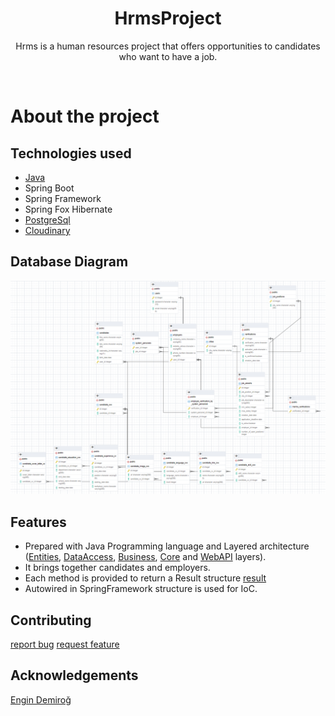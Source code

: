 <div align="center">
  <h1>HrmsProject</h1>
  <p>Hrms is a human resources project that offers opportunities to candidates who want to have a job.</p><br>
  
</div>

# About the project

## Technologies used
- [Java](https://java.com/en/)
- Spring Boot
- Spring Framework
- Spring Fox Hibernate
- [PostgreSql](https://www.postgresql.org/)
- [Cloudinary](https://cloudinary.com/)

## Database Diagram
![diagram](hrms.PNG)


## Features 
- Prepared with Java Programming language and Layered architecture ([Entities](https://github.com/zeynepsl/HrmsProject/tree/master/hrms/src/main/java/kodlamaio/hrms/entities),
[DataAccess](https://github.com/zeynepsl/HrmsProject/tree/master/hrms/src/main/java/kodlamaio/hrms/dataAccess/abstracts), 
[Business](https://github.com/zeynepsl/HrmsProject/tree/master/hrms/src/main/java/kodlamaio/hrms/business), 
[Core](https://github.com/zeynepsl/HrmsProject/tree/master/hrms/src/main/java/kodlamaio/hrms/core) and 
[WebAPI](https://github.com/zeynepsl/HrmsProject/tree/master/hrms/src/main/java/kodlamaio/hrms/api/controllers) layers).
- It brings together candidates and employers.
- Each method is provided to return a Result structure [result](https://github.com/zeynepsl/HrmsProject/tree/master/hrms/src/main/java/kodlamaio/hrms/core/utilities/results)
- Autowired in SpringFramework structure is used for IoC.

## Contributing
[report bug](https://github.com/zeynepsl/HrmsProject/issues)
[request feature](https://github.com/zeynepsl/HrmsProject/issues)

## Acknowledgements
[Engin Demiroğ](https://github.com/engindemirog)
